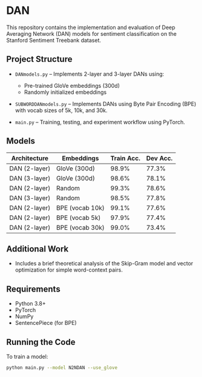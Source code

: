# DAN

This repository contains the implementation and evaluation of Deep Averaging Network (DAN) models for sentiment classification on the Stanford Sentiment Treebank dataset.

## Project Structure

- `DANmodels.py` – Implements 2-layer and 3-layer DANs using:
  - Pre-trained GloVe embeddings (300d)
  - Randomly initialized embeddings

- `SUBWORDDANmodels.py` – Implements DANs using Byte Pair Encoding (BPE) with vocab sizes of 5k, 10k, and 30k.

- `main.py` – Training, testing, and experiment workflow using PyTorch.

## Models

| Architecture     | Embeddings        | Train Acc. | Dev Acc. |
|------------------|-------------------|------------|----------|
| DAN (2-layer)    | GloVe (300d)       | 98.9%      | 77.3%    |
| DAN (3-layer)    | GloVe (300d)       | 98.6%      | 78.1%    |
| DAN (2-layer)    | Random             | 99.3%      | 78.6%    |
| DAN (3-layer)    | Random             | 98.5%      | 77.8%    |
| DAN (2-layer)    | BPE (vocab 10k)    | 99.1%      | 77.6%    |
| DAN (2-layer)    | BPE (vocab 5k)     | 97.9%      | 77.4%    |
| DAN (2-layer)    | BPE (vocab 30k)    | 99.0%      | 73.4%    |

## Additional Work

- Includes a brief theoretical analysis of the Skip-Gram model and vector optimization for simple word-context pairs.

## Requirements

- Python 3.8+
- PyTorch
- NumPy
- SentencePiece (for BPE)

## Running the Code

To train a model:

```bash
python main.py --model N2NDAN --use_glove
